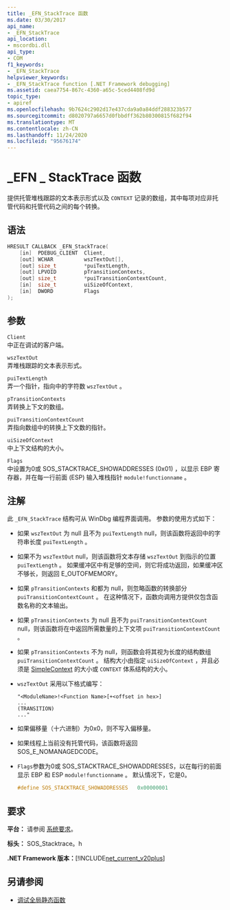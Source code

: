 ```yaml
---
title: _EFN_StackTrace 函数
ms.date: 03/30/2017
api_name:
- _EFN_StackTrace
api_location:
- mscordbi.dll
api_type:
- COM
f1_keywords:
- _EFN_StackTrace
helpviewer_keywords:
- _EFN_StackTrace function [.NET Framework debugging]
ms.assetid: caea7754-867c-4360-a65c-5ced4408fd9d
topic_type:
- apiref
ms.openlocfilehash: 9b7624c2902d17e437cda9a0a84ddf288323b577
ms.sourcegitcommit: d8020797a6657d0fbbdff362b80300815f682f94
ms.translationtype: MT
ms.contentlocale: zh-CN
ms.lasthandoff: 11/24/2020
ms.locfileid: "95676174"
---
```

# <a name="_efn_stacktrace-function"></a>\_EFN \_ StackTrace 函数

提供托管堆栈跟踪的文本表示形式以及 `CONTEXT` 记录的数组，其中每项对应非托管代码和托管代码之间的每个转换。  
  
## <a name="syntax"></a>语法  
  
```cpp  
HRESULT CALLBACK _EFN_StackTrace(  
    [in]  PDEBUG_CLIENT  Client,  
    [out] WCHAR          wszTextOut[],  
    [out] size_t         *puiTextLength,  
    [out] LPVOID         pTransitionContexts,  
    [out] size_t         *puiTransitionContextCount,  
    [in]  size_t         uiSizeOfContext,  
    [in]  DWORD          Flags  
);  
```  
  
## <a name="parameters"></a>参数  

 `Client`  
 中正在调试的客户端。  
  
 `wszTextOut`  
 弄堆栈跟踪的文本表示形式。  
  
 `puiTextLength`  
 弄一个指针，指向中的字符数 `wszTextOut` 。  
  
 `pTransitionContexts`  
 弄转换上下文的数组。  
  
 `puiTransitionContextCount`  
 弄指向数组中的转换上下文数的指针。  
  
 `uiSizeOfContext`  
 中上下文结构的大小。  
  
 `Flags`  
 中设置为0或 SOS_STACKTRACE_SHOWADDRESSES (0x01) ，以显示 EBP 寄存器，并在每一行前面 (ESP) 输入堆栈指针 `module!functionname` 。  
  
## <a name="remarks"></a>注解  

 此 `_EFN_StackTrace` 结构可从 WinDbg 编程界面调用。 参数的使用方式如下：  
  
- 如果 `wszTextOut` 为 null 且不为 `puiTextLength` null，则该函数将返回中的字符串长度 `puiTextLength` 。  
  
- 如果不为 `wszTextOut` null，则该函数将文本存储 `wszTextOut` 到指示的位置 `puiTextLength` 。 如果缓冲区中有足够的空间，则它将成功返回，如果缓冲区不够长，则返回 E_OUTOFMEMORY。  
  
- 如果 `pTransitionContexts` 和都为 null，则忽略函数的转换部分 `puiTransitionContextCount` 。 在这种情况下，函数向调用方提供仅包含函数名称的文本输出。  
  
- 如果 `pTransitionContexts` 为 null 且不为 `puiTransitionContextCount` null，则该函数将在中返回所需数量的上下文项 `puiTransitionContextCount` 。  
  
- 如果 `pTransitionContexts` 不为 null，则函数会将其视为长度的结构数组 `puiTransitionContextCount` 。 结构大小由指定 `uiSizeOfContext` ，并且必须是 [SimpleContext](stacktrace-simplecontext-structure.md) 的大小或 `CONTEXT` 体系结构的大小。  
  
- `wszTextOut` 采用以下格式编写：  
  
    ```output  
    "<ModuleName>!<Function Name>[+<offset in hex>]  
    ...  
    (TRANSITION)  
    ..."  
    ```  
  
- 如果偏移量（十六进制）为0x0，则不写入偏移量。  
  
- 如果线程上当前没有托管代码，该函数将返回 SOS_E_NOMANAGEDCODE。  
  
- `Flags`参数为0或 SOS_STACKTRACE_SHOWADDRESSES，以在每行的前面显示 EBP 和 ESP `module!functionname` 。 默认情况下，它是0。  
  
    ```cpp  
    #define SOS_STACKTRACE_SHOWADDRESSES   0x00000001  
    ```  
  
## <a name="requirements"></a>要求  

 **平台：** 请参阅 [系统要求](../../get-started/system-requirements.md)。  
  
 **标头：** SOS_Stacktrace。h  
  
 **.NET Framework 版本：**[!INCLUDE[net_current_v20plus](../../../../includes/net-current-v20plus-md.md)]  
  
## <a name="see-also"></a>另请参阅

- [调试全局静态函数](debugging-global-static-functions.md)
